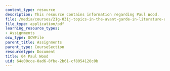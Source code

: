 ```yaml
---
content_type: resource
description: This resource contains information regarding Paul Wood.
file: /media/courses/21g-031j-topics-in-the-avant-garde-in-literature-and-cinema-spring-2003/64e00cce0ad68fbe2b61cf8054120c0b_MIT21G_031JS03_4paulwood.pdf
file_type: application/pdf
learning_resource_types:
- Assignments
ocw_type: OCWFile
parent_title: Assignments
parent_type: CourseSection
resourcetype: Document
title: 04 Paul Wood
uid: 64e00cce-0ad6-8fbe-2b61-cf8054120c0b
---
```

